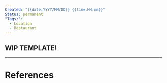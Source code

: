 ```yaml
---
Created: "{{date:YYYY/MM/DD}} {{time:HH:mm}}"
Status: permanent
"Tags:":
  - Location
  - Restaurant
---
```

## WIP TEMPLATE!
---
# References
